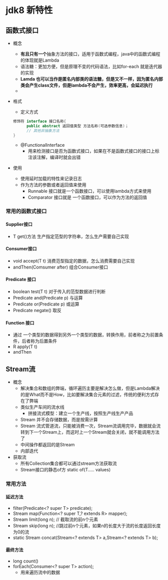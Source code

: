# jdk8 新特性
## 函数式接口
- 概念

  - **有且只有一个**抽象方法的接口，适用于函数式编程，java中的函数式编程的体现就是Lambda
  - 语法糖：更加方便，但是原理不变的代码语法，比如for-each 就是迭代器的实现
  - **Lamda 也可以当作是匿名内部类的语法糖，但是又不一样，因为匿名内部类会产生class文件，但是lambda不会产生，效率更高，会延迟执行**
  - 

- 格式

  - 定义方式

  ```java
  修饰符 interface 接口名称{
  		public abstract 返回值类型 方法名称(可选参数信息)；
  		// 其他非抽象方法
  }
  ```

  - @FunctionalInterface 
    - 用来检测接口是否为函数式接口，如果在不是函数式接口的接口上标注该注解，编译时就会出错

- 使用
  - 使用延时加载的特性来记录日志
  - 作为方法的参数或者返回值来使用
    - Runnable 接口就是一个函数接口，可以使用lambda方式来使用
    - Comparator 接口就是 一个函数接口，可以作为方法的返回值

### 常用的函数式接口

#### Supplier接口

- T get()方法  生产指定范型的字符串，怎么生产需要自己实现

#### Consumer接口

- void accept(T t) 消费范型指定的数据，怎么消费需要自己实现
- andThen(Comsumer<T> after) 组合Consumer接口

#### Predicate 接口

- boolean test(T t) 对于传入的范型数据进行判断
- Predicate<T> and(Predicate<T> p) 与运算
- Predicate<T> or(Predicate<T> p) 或运算
- Predicate<T> negate() 取反

#### Function 接口

- 通过 一个类型的数据得到另外一个类型的数据，转换作用，前者称之为前置条件，后者称为后置条件
- R apply(T t)
- andThen



## Stream流

- 概念
  - 解决集合和数组的弊端，循环遍历主要是解决怎么做，但是Lambda解决的是What而不是How，比如要解决集合元素的过滤，传统的便利方式存在了弊端
  - 类似生产车间的流水线
    - 拼接流式模型：建立一个生产线，按照生产线生产产品
  - Stream 并不会存储数据，而是按需计算
  - Stream 流式管道流，只能被消费一次，Stream流调用完毕，数据就会流转到下一个Stream上，而这时上一个Stream就会关闭，就不能调用方法了
  - 中间操作都返回的是Stream
  - 内部迭代
- 获取流
  - 所有Collection集合都可以通过stream方法获取流
  - Stream接口的静态of方 static <T>  of(T..... values)

### 常用方法

#### 延迟方法

- filter(Predicate<?  super T> predicate);
- <R> Stream<R> map(Function<? super T,? extends R> mapper);
- Stream<T> limit(long n); // 截取流的前n个元素
- Stream<T> skip(long n); //跳过前n个元素，如果n的长度大于流的长度返回长度为0的流
- static <T> Stream<T> concat(Stream<? extends T> a,Stream<? extends T> b);



#### 最终方法

- long count() 
- forEach(Consumer<? super T> action);
  - 用来遍历流中的数据



